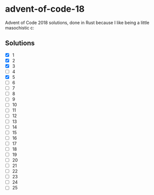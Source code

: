 # advent-of-code-18
Advent of Code 2018 solutions, done in Rust because I like being a little masochistic c:

## Solutions
- [x]  1
- [x]  2
- [x]  3
- [ ]  4
- [x]  5
- [ ]  6
- [ ]  7
- [ ]  8
- [ ]  9
- [ ] 10
- [ ] 11
- [ ] 12
- [ ] 13
- [ ] 14
- [ ] 15
- [ ] 16
- [ ] 17
- [ ] 18
- [ ] 19
- [ ] 20
- [ ] 21
- [ ] 22
- [ ] 23
- [ ] 24
- [ ] 25
